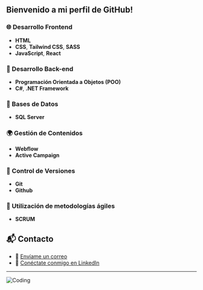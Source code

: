  ## Bienvenido a mi perfil de GitHub!

### 🌐 Desarrollo Frontend
- **HTML**
- **CSS**, **Tailwind CSS**, **SASS**
- **JavaScript**, **React**

### 🔨 Desarrollo Back-end
- **Programación Orientada a Objetos (POO)**
- **C#**, **.NET Framework**

### 💾 Bases de Datos
- **SQL Server**

### 🌍 Gestión de Contenidos
- **Webflow**
- **Active Campaign**

### 🔄 Control de Versiones
- **Git**
- **Github**

### 🚀 Utilización de metodologías ágiles
- **SCRUM**


## 📬 Contacto

- 📧 [Envíame un correo](mailto:gastonibanezcv@gmail.com)
- 🔗 [Conéctate conmigo en LinkedIn](https://www.linkedin.com/in/gastonibanezdev/)

---

![Coding](https://i.giphy.com/xx0JzzsBXzcMK542tx.webp)
